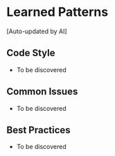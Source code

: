 # Learned Patterns
[Auto-updated by AI]

## Code Style
- To be discovered

## Common Issues
- To be discovered

## Best Practices
- To be discovered
